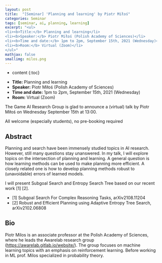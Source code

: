 ```yaml
---
layout: post
title:  "[Seminar] 'Planning and learning' by Piotr Miłoś"
categories: Seminar
tags: [seminar, ai, planning, learning]
excerpt: "<ul>
<li><b>Title:</b> Planning and learning</li>
<li><b>Speaker:</b> Piotr Miłoś (Polish Academy of Sciences)</li> 
<li><b>Time and date:</b> 1pm to 2pm, September 15th, 2021 (Wednesday)</li>
<li><b>Room:</b> Virtual (Zoom)</li>
</ul>"
mathjax: false
smallimg: milos.png
---
```


* content
{:toc}

<ul>
<li><b>Title:</b> Planning and learning</li>
<li><b>Speaker:</b> Piotr Miłoś (Polish Academy of Sciences)</li> 
<li><b>Time and date:</b> 1pm to 2pm, September 15th, 2021 (Wednesday)</li>
<li><b>Room:</b> Virtual (Zoom)</li>
</ul>

The Game AI Research Group is glad to announce a (virtual) talk by Piotr Miłoś on Wednesday September 15th at 13:00.

All welcome (especially students), no pre-booking required 

## Abstract

Planning and search have been immensely studied topics in AI research. However, still many questions stay unanswered. In my talk, I will explore topics on the intersection of planning and learning. A general question is how learning methods can be used to make planning more efficient. A closely related one is how to develop planning methods robust to (unavoidable) errors of learned models.

I will present Subgoal Search and Entropy Search Tree based on our recent work [1] [2].

- [1] Subgoal Search For Complex Reasoning Tasks, arXiv2108.11204
- [2] Robust and Efficient Planning using Adaptive Entropy Tree Search, arXiv2102.06808

## Bio

Piotr Milos is an associate professor at the Polish Academy of Sciences, where he leads the Awarelab research group (https://awarelab.gitlab.io/website/). The group focuses on machine learning topics with an emphasis on reinforcement learning. Before working in ML prof. Milos specialized in probability theory.
